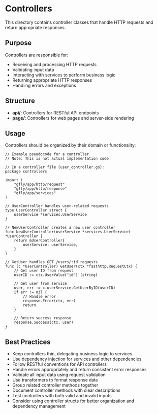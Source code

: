# Controllers

This directory contains controller classes that handle HTTP requests and return appropriate responses.

## Purpose

Controllers are responsible for:
- Receiving and processing HTTP requests
- Validating input data
- Interacting with services to perform business logic
- Returning appropriate HTTP responses
- Handling errors and exceptions

## Structure

- **api/**: Controllers for RESTful API endpoints
- **page/**: Controllers for web pages and server-side rendering

## Usage

Controllers should be organized by their domain or functionality:

```
// Example pseudocode for a controller
// Note: This is not actual implementation code

// In a controller file (user_controller.go):
package controllers

import (
    "gfly/app/http/request"
    "gfly/app/http/response"
    "gfly/app/services"
)

// UserController handles user-related requests
type UserController struct {
    userService *services.UserService
}

// NewUserController creates a new user controller
func NewUserController(userService *services.UserService) *UserController {
    return &UserController{
        userService: userService,
    }
}

// GetUser handles GET /users/:id requests
func (c *UserController) GetUser(ctx *fasthttp.RequestCtx) {
    // Get user ID from request
    userID := ctx.UserValue("id").(string)

    // Get user from service
    user, err := c.userService.GetUserByID(userID)
    if err != nil {
        // Handle error
        response.Error(ctx, err)
        return
    }

    // Return success response
    response.Success(ctx, user)
}
```

## Best Practices

- Keep controllers thin, delegating business logic to services
- Use dependency injection for services and other dependencies
- Follow RESTful conventions for API controllers
- Handle errors appropriately and return consistent error responses
- Validate all input data using request validation
- Use transformers to format response data
- Group related controller methods together
- Document controller methods with clear descriptions
- Test controllers with both valid and invalid inputs
- Consider using controller structs for better organization and dependency management
